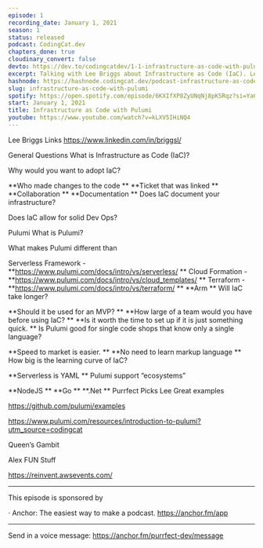 ```yaml
---
episode: 1
recording_date: January 1, 2021
season: 1
status: released
podcast: CodingCat.dev
chapters_done: true
cloudinary_convert: false
devto: https://dev.to/codingcatdev/1-1-infrastructure-as-code-with-pulumi-7lh
excerpt: Talking with Lee Briggs about Infrastructure as Code (IaC). Lee explains what IaC means and how Pulumi is working on a solution that allows you to stay in the same language as your code.
hashnode: https://hashnode.codingcat.dev/podcast-infrastructure-as-code-with-pulumi
slug: infrastructure-as-code-with-pulumi
spotify: https://open.spotify.com/episode/6KXIfXP8ZyUNqNj8pKSRqz?si=Ya6s7TBVT0aOvnmipIpBzw
start: January 1, 2021
title: Infrastructure as Code with Pulumi
youtube: https://www.youtube.com/watch?v=kLXV5IHiNQ4
---
```


Lee Briggs
Links
https://www.linkedin.com/in/briggsl/

General Questions
What is Infrastructure as Code (IaC)?

Why would you want to adopt IaC?

**Who made changes to the code
**
**Ticket that was linked
**
**Collaboration
**
**Documentation
**
Does IaC document your infrastructure?

Does IaC allow for solid Dev Ops?

Pulumi
What is Pulumi?

What makes Pulumi different than

Serverless Framework - **https://www.pulumi.com/docs/intro/vs/serverless/
**
Cloud Formation - **https://www.pulumi.com/docs/intro/vs/cloud_templates/
**
Terraform - **https://www.pulumi.com/docs/intro/vs/terraform/
**
**Arm
**
Will IaC take longer?

**Should it be used for an MVP?
**
**How large of a team would you have before using IaC?
**
**Is it worth the time to set up if it is just something quick.
**
Is Pulumi good for single code shops that know only a single language?

**Speed to market is easier.
**
**No need to learn markup language
**
How big is the learning curve of IaC?

**Serverless is YAML
**
Pulumi support “ecosystems”

**NodeJS
**
**Go
**
**.Net
**
Purrfect Picks
Lee
Great examples

https://github.com/pulumi/examples

https://www.pulumi.com/resources/introduction-to-pulumi?utm_source=codingcat

Queen’s Gambit

Alex
FUN Stuff

https://reinvent.awsevents.com/

---

This episode is sponsored by

· Anchor: The easiest way to make a podcast. https://anchor.fm/app

---

Send in a voice message: https://anchor.fm/purrfect-dev/message